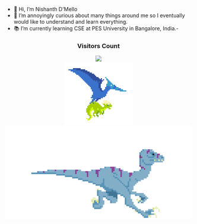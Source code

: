 - 👋 Hi, I’m Nishanth D'Mello
- 👀 I’m annoyingly curious about many things around me so I eventually would like to understand and learn everything.
- 📚 I’m currently learning CSE at PES University in Bangalore, India.-
<div align="center">
  <h3><b>Visitors Count</b></h3>
  <img width = 25% src = "https://profile-counter.glitch.me/{nishanthdmello}/count.svg">
</div>
<div align="center">
  <img src="dino2.gif">
  <img src="dino1.gif">
</div>
